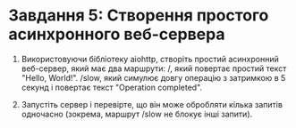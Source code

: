 # Завдання 5: Створення простого асинхронного веб-сервера

1. Використовуючи бібліотеку aiohttp, створіть простий асинхронний веб-сервер, який має два маршрути:
   /, який повертає простий текст "Hello, World!".
   /slow, який симулює довгу операцію з затримкою в 5 секунд і повертає текст "Operation completed".

3. Запустіть сервер і перевірте, що він може обробляти кілька запитів одночасно (зокрема, маршрут /slow не блокує інші запити).
